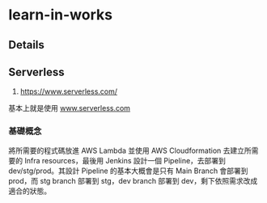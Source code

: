 # learn-in-works

## Details

## Serverless

1. https://www.serverless.com/

基本上就是使用 www.serverless.com

### 基礎概念

將所需要的程式碼放進 AWS Lambda 並使用 AWS Cloudformation 去建立所需要的 Infra resources，最後用 Jenkins 設計一個 Pipeline，去部署到 dev/stg/prod。其設計 Pipeline 的基本大概會是只有 Main Branch 會部署到 prod，而 stg branch 部署到 stg，dev branch 部署到 dev，剩下依照需求改成適合的狀態。
